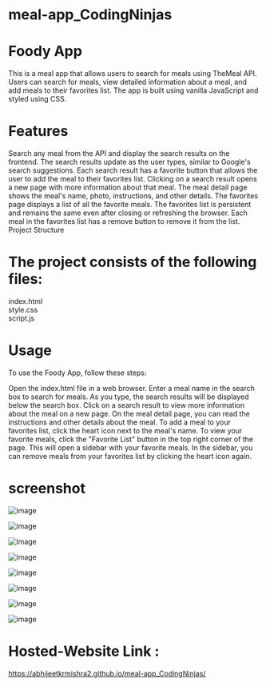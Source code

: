 # meal-app_CodingNinjas

# Foody App
This is a meal app that allows users to search for meals using TheMeal API. Users can search for meals, view detailed information about a meal, and add meals to their favorites list. The app is built using vanilla JavaScript and styled using CSS.

# Features
Search any meal from the API and display the search results on the frontend. The search results update as the user types, similar to Google's search suggestions.
Each search result has a favorite button that allows the user to add the meal to their favorites list.
Clicking on a search result opens a new page with more information about that meal.
The meal detail page shows the meal's name, photo, instructions, and other details.
The favorites page displays a list of all the favorite meals.
The favorites list is persistent and remains the same even after closing or refreshing the browser.
Each meal in the favorites list has a remove button to remove it from the list.
Project Structure

# The project consists of the following files:

index.html  
style.css  
script.js

# Usage
To use the Foody App, follow these steps:

Open the index.html file in a web browser.
Enter a meal name in the search box to search for meals.
As you type, the search results will be displayed below the search box.
Click on a search result to view more information about the meal on a new page.
On the meal detail page, you can read the instructions and other details about the meal.
To add a meal to your favorites list, click the heart icon next to the meal's name.
To view your favorite meals, click the "Favorite List" button in the top right corner of the page. This will open a sidebar with your favorite meals.
In the sidebar, you can remove meals from your favorites list by clicking the heart icon again.

# screenshot

![image](https://github.com/AbhijeetKrMishra2/meal-app_CodingNinjas/assets/139151966/bfcd0a09-c18b-4b35-80c8-fb93868347a3)

![image](https://github.com/AbhijeetKrMishra2/meal-app_CodingNinjas/assets/139151966/0e189e08-ca86-4d9d-a050-06d8bcf383fe)

![image](https://github.com/AbhijeetKrMishra2/meal-app_CodingNinjas/assets/139151966/951c255b-1cea-401a-9352-65c30e7e1ba9)

![image](https://github.com/AbhijeetKrMishra2/meal-app_CodingNinjas/assets/139151966/a1ee0d8d-57f0-4bd7-bff3-49991f2dceee)

![image](https://github.com/AbhijeetKrMishra2/meal-app_CodingNinjas/assets/139151966/127ea8c5-4a0d-4406-afe0-a4a845c04cfc)

![image](https://github.com/AbhijeetKrMishra2/meal-app_CodingNinjas/assets/139151966/ad69603c-fd84-418f-98e8-979f9743edf5)

![image](https://github.com/AbhijeetKrMishra2/meal-app_CodingNinjas/assets/139151966/dfcb786d-b415-42b9-a157-0e8c4c0990a3)

![image](https://github.com/AbhijeetKrMishra2/meal-app_CodingNinjas/assets/139151966/3af5eadf-91df-496d-befd-5bba935ff7d2)








# Hosted-Website Link : 

https://abhijeetkrmishra2.github.io/meal-app_CodingNinjas/
